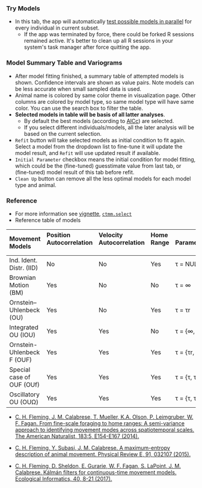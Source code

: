 ### Try Models
- In this tab, the app will automatically [test possible models in parallel](https://ctmm-initiative.github.io/ctmm/articles/variogram.html#maximum-likelihood-fitting-the-easy-way) for every individual in current subset.
    + If the app was terminated by force, there could be forked R sessions remained active. It's better to clean up all R sessions in your system's task manager after force quitting the app.

### Model Summary Table and Variograms
- After model fitting finished, a summary table of attempted models is shown. Confidence intervals are shown as value pairs. Note models can be less accurate when small sampled data is used.
- Animal name is colored by same color theme in visualization page. Other columns are colored by model type, so same model type will have same color. You can use the search box to filter the table. 
- **Selected models in table will be basis of all latter analyses**. 
  - By default the best models (according to [AICc](https://ctmm-initiative.github.io/ctmm/reference/ctmm.fit.html)) are selected.
  - If you select different individuals/models, all the later analysis will be based on the current selection. 
- `Refit` button will take selected models as initial condition to fit again. Select a model from the dropdown list to fine-tune it will update the model result, and `Refit` will use updated result if available.
- `Initial Parameter` checkbox means the initial condition for model fitting, which could be the (fine-tuned) guesstimate value from last tab, or (fine-tuned) model result of this tab before refit.
- `Clean Up` button can remove all the less optimal models for each model type and animal.


### Reference
- For more information see [vignette](https://ctmm-initiative.github.io/ctmm/articles/variogram.html#maximum-likelihood-fitting-the-easy-way), [`ctmm.select`](https://ctmm-initiative.github.io/ctmm/reference/ctmm.fit.html)
- Reference table of models

| Movement Models     &nbsp; &nbsp;        | Position <br>Autocorrelation  &nbsp; &nbsp; | Velocity <br>Autocorrelation  &nbsp; &nbsp; | Home Range  &nbsp; &nbsp; | Parameterization    |
|:-----------------------------------------|:--------------------------------------------|:--------------------------------------------|:--------------------------|:--------------------|
| Ind. Ident. Distr. (IID)                 | No                                          | No                                          | Yes                       | τ = NULL            |
| Brownian Motion (BM)                     | Yes                                         | No                                          | No                        | τ = ∞               |
| Ornstein–Uhlenbeck (OU)                  | Yes                                         | No                                          | Yes                       | τ = τr              |
| Integrated OU (IOU)                      | Yes                                         | Yes                                         | No                        | τ = {∞, τv}         |
| Ornstein-Uhlenbeck F (OUF) &nbsp; &nbsp; | Yes                                         | Yes                                         | Yes                       | τ = {τr, τv}        |
| Special case of OUF (OUf)                | Yes                                         | Yes                                         | Yes                       | τ = {τ, τ}, τr = τv |
| Oscillatory OU (OUΩ)                     | Yes                                         | Yes                                         | Yes                       | τ = {τ, τ}, ω > 0   |
- [C. H. Fleming, J. M. Calabrese, T. Mueller, K.A. Olson, P. Leimgruber, W. F. Fagan. From fine-scale foraging to home ranges: A semi-variance approach to identifying movement modes across spatiotemporal scales. The American Naturalist, 183:5, E154-E167 (2014).](https://doi.org/10.1086/675504)

- [C. H. Fleming, Y. Subasi, J. M. Calabrese. A maximum-entropy description of animal movement. Physical Review E, 91, 032107 (2015).](https://doi.org/10.1103/PhysRevE.91.032107)

- [C. H. Fleming, D. Sheldon, E. Gurarie, W. F. Fagan, S. LaPoint, J. M. Calabrese. Kálmán filters for continuous-time movement models. Ecological Informatics, 40, 8-21 (2017).](https://doi.org/10.1016/j.ecoinf.2017.04.008)
